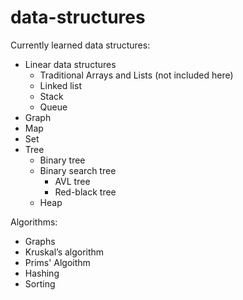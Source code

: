 # data-structures

Currently learned data structures:
* Linear data structures
  * Traditional Arrays and Lists (not included here)
  * Linked list
  * Stack
  * Queue
* Graph
* Map
* Set
* Tree
  * Binary tree
  * Binary search tree
    * AVL tree
    * Red-black tree
  * Heap

Algorithms:
* Graphs
 * Kruskal’s algorithm
 * Prims' Algoithm
* Hashing
* Sorting
